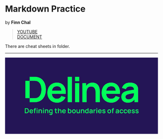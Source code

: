 # Markdown Practice
by **Finn Chal**

>[YOUTUBE](https://www.youtube.com/watch?v=_PPWWRV6gbA)  
>[DOCUMENT](https://www.youtube.com/watch?v=_PPWWRV6gbA)

There are cheat sheets in folder.

***

![Delinea Logo](Delinea\PIC\Delinea.png)


